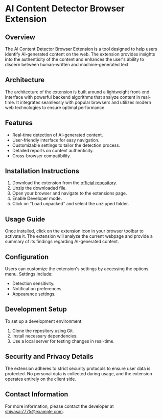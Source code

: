 # AI Content Detector Browser Extension

## Overview
The AI Content Detector Browser Extension is a tool designed to help users identify AI-generated content on the web. The extension provides insights into the authenticity of the content and enhances the user's ability to discern between human-written and machine-generated text.

## Architecture
The architecture of the extension is built around a lightweight front-end interface with powerful backend algorithms that analyze content in real-time. It integrates seamlessly with popular browsers and utilizes modern web technologies to ensure optimal performance.

## Features
- Real-time detection of AI-generated content.
- User-friendly interface for easy navigation.
- Customizable settings to tailor the detection process.
- Detailed reports on content authenticity.
- Cross-browser compatibility.

## Installation Instructions
1. Download the extension from the [official repository](https://github.com/shivasai7775/ai-content-detector-extension).
2. Unzip the downloaded file.
3. Open your browser and navigate to the extensions page.
4. Enable Developer mode.
5. Click on "Load unpacked" and select the unzipped folder.

## Usage Guide
Once installed, click on the extension icon in your browser toolbar to activate it. The extension will analyze the current webpage and provide a summary of its findings regarding AI-generated content.

## Configuration
Users can customize the extension's settings by accessing the options menu. Settings include:
- Detection sensitivity.
- Notification preferences.
- Appearance settings.

## Development Setup
To set up a development environment:
1. Clone the repository using Git.
2. Install necessary dependencies.
3. Use a local server for testing changes in real-time.

## Security and Privacy Details
The extension adheres to strict security protocols to ensure user data is protected. No personal data is collected during usage, and the extension operates entirely on the client side.

## Contact Information
For more information, please contact the developer at [shivasai7775@example.com](mailto:shivasai7775@example.com).